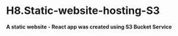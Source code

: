 # H8.Static-website-hosting-S3
**A static website - React app was created using S3 Bucket Service**
<br>
